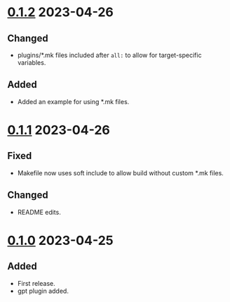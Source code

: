 # [0.1.2](https://github.com/jpcx/llmq/tree/0.1.2) 2023-04-26

## Changed

- plugins/\*.mk files included after `all:` to allow for target-specific variables.

## Added

- Added an example for using \*.mk files.

# [0.1.1](https://github.com/jpcx/llmq/tree/0.1.1) 2023-04-26

## Fixed

- Makefile now uses soft include to allow build without custom \*.mk files.

## Changed

- README edits.

# [0.1.0](https://github.com/jpcx/llmq/tree/0.1.0) 2023-04-25

## Added

- First release.
- gpt plugin added.
